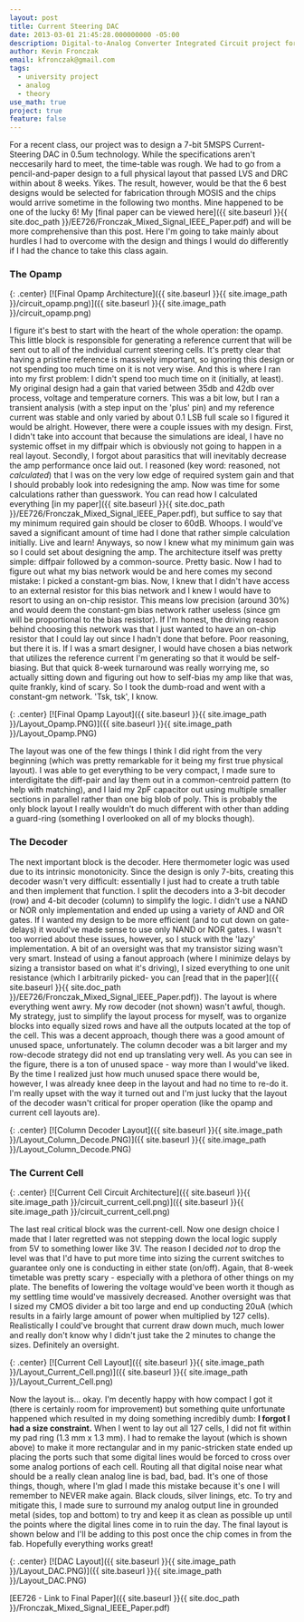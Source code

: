 ```yaml
---
layout: post
title: Current Steering DAC
date: 2013-03-01 21:45:28.000000000 -05:00
description: Digital-to-Analog Converter Integrated Circuit project for a graduate university class
author: Kevin Fronczak
email: kfronczak@gmail.com
tags:
  - university project
  - analog
  - theory
use_math: true
project: true
feature: false
---
```

For a recent class, our project was to design a 7-bit 5MSPS Current-Steering DAC in 0.5um technology. While the specifications aren't neccesarily hard to meet, the time-table was rough. We had to go from a pencil-and-paper design to a full physical layout that passed LVS and DRC within about 8 weeks. Yikes. The result, however, would be that the 6 best designs would be selected for fabrication through MOSIS and the chips would arrive sometime in the following two months. Mine happened to be one of the lucky 6! My [final paper can be viewed here]({{ site.baseurl }}{{ site.doc_path }}/EE726/Fronczak_Mixed_Signal_IEEE_Paper.pdf) and will be more comprehensive than this post. Here I'm going to take mainly about hurdles I had to overcome with the design and things I would do differently if I had the chance to take this class again.

### **The Opamp**

{: .center}
[![Final Opamp Architecture]({{ site.baseurl }}{{ site.image_path }}/circuit_opamp.png)]({{ site.baseurl }}{{ site.image_path }}/circuit_opamp.png)

I figure it's best to start with the heart of the whole operation: the opamp. This little block is responsible for generating a reference current that will be sent out to all of the individual current steering cells. It's pretty clear that having a pristine reference is massively important, so ignoring this design or not spending too much time on it is not very wise. And this is where I ran into my first problem: I didn't spend too much time on it (initially, at least). My original design had a gain that varied between 35db and 42db over process, voltage and temperature corners. This was a bit low, but I ran a transient analysis (with a step input on the 'plus' pin) and my reference current was stable and only varied by about 0.1 LSB full scale so I figured it would be alright. However, there were a couple issues with my design. First, I didn't take into account that because the simulations are ideal, I have no systemic offset in my diffpair which is obviously not going to happen in a real layout. Secondly, I forgot about parasitics that will inevitably decrease the amp performance once laid out. I reasoned (key word: reasoned, not _calculated_) that I was on the very low edge of required system gain and that I should probably look into redesigning the amp. Now was time for some calculations rather than guesswork. You can read how I calculated everything [in my paper]({{ site.baseurl }}{{ site.doc_path }}/EE726/Fronczak_Mixed_Signal_IEEE_Paper.pdf), but suffice to say that my minimum required gain should be closer to 60dB. Whoops. I would've saved a significant amount of time had I done that rather simple calculation initially. Live and learn! Anyways, so now I knew what my minimum gain was so I could set about designing the amp. The architecture itself was pretty simple: diffpair followed by a common-source. Pretty basic. Now I had to figure out what my bias network would be and here comes my second mistake: I picked a constant-gm bias. Now, I knew that I didn't have access to an external resistor for this bias network and I knew I would have to resort to using an on-chip resistor. This means low precision (around 30%) and would deem the constant-gm bias network rather useless (since gm will be proportional to the bias resistor). If I'm honest, the driving reason behind choosing this network was that I just wanted to have an on-chip resistor that I could lay out since I hadn't done that before. Poor reasoning, but there it is. If I was a smart designer, I would have chosen a bias network that utilizes the reference current I'm generating so that it would be self-biasing. But that quick 8-week turnaround was really worrying me, so actually sitting down and figuring out how to self-bias my amp like that was, quite frankly, kind of scary. So I took the dumb-road and went with a constant-gm network. 'Tsk, tsk', I know.

{: .center}
[![Final Opamp Layout]({{ site.baseurl }}{{ site.image_path }}/Layout_Opamp.PNG)]({{ site.baseurl }}{{ site.image_path }}/Layout_Opamp.PNG)

The layout was one of the few things I think I did right from the very beginning (which was pretty remarkable for it being my first true physical layout). I was able to get everything to be very compact, I made sure to interdigitate the diff-pair and lay them out in a common-centroid pattern (to help with matching), and I laid my 2pF capacitor out using multiple smaller sections in parallel rather than one big blob of poly. This is probably the only block layout I really wouldn't do much different with other than adding a guard-ring (something I overlooked on all of my blocks though).

### **The Decoder**

The next important block is the decoder. Here thermometer logic was used due to its intrinsic monotonicity. Since the design is only 7-bits, creating this decoder wasn't very difficult: essentially I just had to create a truth table and then implement that function. I split the decoders into a 3-bit decoder (row) and 4-bit decoder (column) to simplify the logic. I didn't use a NAND or NOR only implementation and ended up using a variety of AND and OR gates. If I wanted my design to be more efficient (and to cut down on gate-delays) it would've made sense to use only NAND or NOR gates. I wasn't too worried about these issues, however, so I stuck with the 'lazy' implementation. A bit of an oversight was that my transistor sizing wasn't very smart. Instead of using a fanout approach (where I minimize delays by sizing a transistor based on what it's driving), I sized everything to one unit resistance (which I arbitrarily picked- you can [read that in the paper]({{ site.baseurl }}{{ site.doc_path }}/EE726/Fronczak_Mixed_Signal_IEEE_Paper.pdf)). The layout is where everything went awry. My row decoder (not shown) wasn't awful, though. My strategy, just to simplify the layout process for myself, was to organize blocks into equally sized rows and have all the outputs located at the top of the cell. This was a decent approach, though there was a good amount of unused space, unfortunately. The column decoder was a bit larger and my row-decode strategy did not end up translating very well. As you can see in the figure, there is a ton of unused space - way more than I would've liked. By the time I realized just how much unused space there would be, however, I was already knee deep in the layout and had no time to re-do it. I'm really upset with the way it turned out and I'm just lucky that the layout of the decoder wasn't critical for proper operation (like the opamp and current cell layouts are).

{: .center}
[![Column Decoder Layout]({{ site.baseurl }}{{ site.image_path }}/Layout_Column_Decode.PNG)]({{ site.baseurl }}{{ site.image_path }}/Layout_Column_Decode.PNG)

### **The Current Cell**

{: .center}
[![Current Cell Circuit Architecture]({{ site.baseurl }}{{ site.image_path }}/circuit_current_cell.png)]({{ site.baseurl }}{{ site.image_path }}/circuit_current_cell.png)

The last real critical block was the current-cell. Now one design choice I made that I later regretted was not stepping down the local logic supply from 5V to something lower like 3V. The reason I decided _not_ to drop the level was that I'd have to put more time into sizing the current switches to guarantee only one is conducting in either state (on/off). Again, that 8-week timetable was pretty scary - especially with a plethora of other things on my plate. The benefits of lowering the voltage would've been worth it though as my settling time would've massively decreased. Another oversight was that I sized my CMOS divider a bit too large and end up conducting 20uA (which results in a fairly large amount of power when multiplied by 127 cells). Realistically I could've brought that current draw down much, much lower and really don't know why I didn't just take the 2 minutes to change the sizes. Definitely an oversight.

{: .center}
[![Current Cell Layout]({{ site.baseurl }}{{ site.image_path }}/Layout_Current_Cell.png)]({{ site.baseurl }}{{ site.image_path }}/Layout_Current_Cell.png)

Now the layout is... okay. I'm decently happy with how compact I got it (there is certainly room for improvement) but something quite unfortunate happened which resulted in my doing something incredibly dumb: **I forgot I had a size constraint.** When I went to lay out all 127 cells, I did not fit within my pad ring (1.3 mm x 1.3 mm). I had to remake the layout (which is shown above) to make it more rectangular and in my panic-stricken state ended up placing the ports such that some digital lines would be forced to cross over some analog portions of each cell. Routing all that digital noise near what should be a really clean analog line is bad, bad, bad. It's one of those things, though, where I'm glad I made this mistake because it's one I will remember to NEVER make again. Black clouds, silver linings, etc. To try and mitigate this, I made sure to surround my analog output line in grounded metal (sides, top and bottom) to try and keep it as clean as possible up until the points where the digital lines come in to ruin the day. The final layout is shown below and I'll be adding to this post once the chip comes in from the fab. Hopefully everything works great!

{: .center}
[![DAC Layout]({{ site.baseurl }}{{ site.image_path }}/Layout_DAC.PNG)]({{ site.baseurl }}{{ site.image_path }}/Layout_DAC.PNG)

[EE726 - Link to Final Paper]({{ site.baseurl }}{{ site.doc_path }}/Fronczak_Mixed_Signal_IEEE_Paper.pdf)
